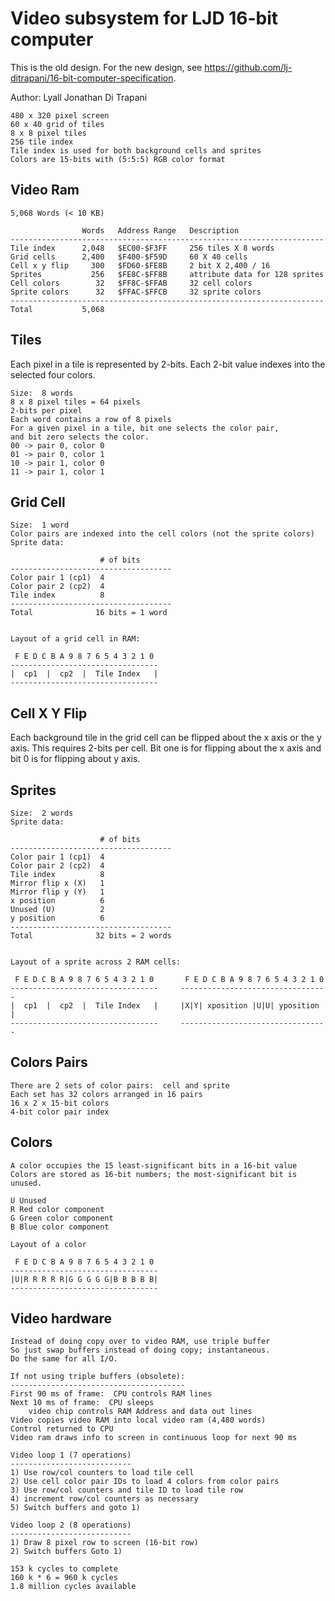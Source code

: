 <!-- Author:  Lyall Jonathan Di Trapani =========|=========|======== -->
Video subsystem for LJD 16-bit computer
=======================================

This is the old design.  For the new design, see <https://github.com/lj-ditrapani/16-bit-computer-specification>.

Author:  Lyall Jonathan Di Trapani

```
480 x 320 pixel screen
60 x 40 grid of tiles
8 x 8 pixel tiles
256 tile index
Tile index is used for both background cells and sprites
Colors are 15-bits with (5:5:5) RGB color format

```


Video Ram
---------
```
5,068 Words (< 10 KB)

                Words   Address Range   Description
----------------------------------------------------------------------
Tile index      2,048   $EC00-$F3FF     256 tiles X 8 words
Grid cells      2,400   $F400-$F59D     60 X 40 cells
Cell x y flip     300   $FD60-$FE8B     2 bit X 2,400 / 16
Sprites           256   $FE8C-$FF8B     attribute data for 128 sprites
Cell colors        32   $FF8C-$FFAB     32 cell colors
Sprite colors      32   $FFAC-$FFCB     32 sprite colors
----------------------------------------------------------------------
Total           5,068
```


Tiles
-----
Each pixel in a tile is represented by 2-bits.  Each 2-bit value indexes into the selected four colors.
```
Size:  8 words
8 x 8 pixel tiles = 64 pixels
2-bits per pixel
Each word contains a row of 8 pixels
For a given pixel in a tile, bit one selects the color pair,
and bit zero selects the color. 
00 -> pair 0, color 0
01 -> pair 0, color 1
10 -> pair 1, color 0
11 -> pair 1, color 1
```


Grid Cell
---------
```
Size:  1 word
Color pairs are indexed into the cell colors (not the sprite colors)
Sprite data:

                    # of bits
------------------------------------
Color pair 1 (cp1)  4
Color pair 2 (cp2)  4
Tile index          8
------------------------------------
Total              16 bits = 1 word


Layout of a grid cell in RAM:

 F E D C B A 9 8 7 6 5 4 3 2 1 0
---------------------------------
|  cp1  |  cp2  |  Tile Index   |
---------------------------------
```


Cell X Y Flip
-------------
Each background tile in the grid cell can be flipped about the x axis or
the y axis.  This requires 2-bits per cell.  Bit one is for flipping about the x axis and bit 0 is for flipping about y axis.


Sprites
-------
```
Size:  2 words
Sprite data:

                    # of bits
------------------------------------
Color pair 1 (cp1)  4
Color pair 2 (cp2)  4
Tile index          8
Mirror flip x (X)   1
Mirror flip y (Y)   1
x position          6
Unused (U)          2
y position          6
------------------------------------
Total              32 bits = 2 words


Layout of a sprite across 2 RAM cells:

 F E D C B A 9 8 7 6 5 4 3 2 1 0       F E D C B A 9 8 7 6 5 4 3 2 1 0
---------------------------------     ---------------------------------
|  cp1  |  cp2  |  Tile Index   |     |X|Y| xposition |U|U| yposition |
---------------------------------     ---------------------------------
```


Colors Pairs
------------
```
There are 2 sets of color pairs:  cell and sprite
Each set has 32 colors arranged in 16 pairs
16 x 2 x 15-bit colors
4-bit color pair index
```

Colors
------
```
A color occupies the 15 least-significant bits in a 16-bit value
Colors are stored as 16-bit numbers; the most-significant bit is unused.

U Unused
R Red color component
G Green color component
B Blue color component

Layout of a color

 F E D C B A 9 8 7 6 5 4 3 2 1 0
---------------------------------
|U|R R R R R|G G G G G|B B B B B|
---------------------------------
```


Video hardware
--------------
```
Instead of doing copy over to video RAM, use triple buffer
So just swap buffers instead of doing copy; instantaneous.
Do the same for all I/O.

If not using triple buffers (obsolete):
---------------------------------------
First 90 ms of frame:  CPU controls RAM lines
Next 10 ms of frame:  CPU sleeps
    video chip controls RAM Address and data out lines
Video copies video RAM into local video ram (4,480 words)
Control returned to CPU
Video ram draws info to screen in continuous loop for next 90 ms

Video loop 1 (7 operations)
---------------------------
1) Use row/col counters to load tile cell
2) Use cell color pair IDs to load 4 colors from color pairs
3) Use row/col counters and tile ID to load tile row
4) increment row/col counters as necessary
5) Switch buffers and goto 1)

Video loop 2 (8 operations)
---------------------------
1) Draw 8 pixel row to screen (16-bit row)
2) Switch buffers Goto 1)

153 k cycles to complete
160 k * 6 = 960 k cycles
1.8 million cycles available
```

